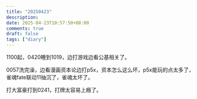 ```yaml
---
title: "20250423"
description: 
date: 2025-04-23T10:57:50+08:00
comments: true
draft: false
tags: ["diary"]
---
```

1100起，0420睡到1019，边打游戏边看公基相关了。

0057洗完澡，边看漫画资本论边打p5x，资本怎么这么坏，p5x能玩的点太多了，雀魂fate联动11抽沉了，雀魂太坏了。

打大富豪打到0241，打牌太容易上瘾了。